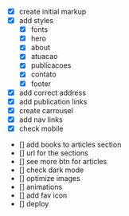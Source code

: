 - [x] create initial markup
- [x] add styles
  - [x] fonts
  - [x] hero
  - [x] about
  - [x] atuacao
  - [x] publicacoes
  - [x] contato
  - [x] footer
- [x] add correct address
- [x] add publication links
- [x] create carrousel
- [x] add nav links
- [x] check mobile
- [] add books to articles section
- [] url for the sections
- [] see more btn for articles
- [] check dark mode
- [] optimize images
- [] animations
- [] add fav icon
- [] deploy
